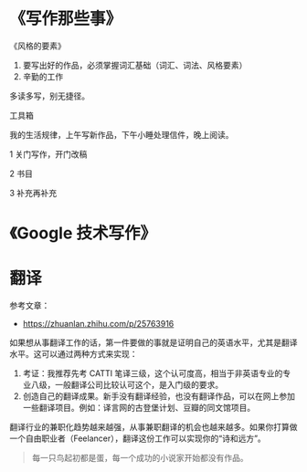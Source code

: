 # 《写作那些事》

《风格的要素》

1. 要写出好的作品，必须掌握词汇基础（词汇、词法、风格要素）
2. 辛勤的工作

多读多写，别无捷径。

工具箱

我的生活规律，上午写新作品，下午小睡处理信件，晚上阅读。

1 关门写作，开门改稿

2 书目

3 补充再补充


# 《Google 技术写作》


# 翻译

参考文章：
- https://zhuanlan.zhihu.com/p/25763916




如果想从事翻译工作的话，第一件要做的事就是证明自己的英语水平，尤其是翻译水平。这可以通过两种方式来实现：
1. 考证：我推荐先考 CATTI 笔译三级，这个认可度高，相当于非英语专业的专业八级，一般翻译公司比较认可这个，是入门级的要求。
2. 创造自己的翻译成果。新手没有翻译经验，也没有翻译作品，可以在网上参加一些翻译项目。例如：译言网的古登堡计划、豆瓣的同文馆项目。

翻译行业的兼职化趋势越来越强，从事兼职翻译的机会也越来越多。如果你打算做一个自由职业者（Feelancer），翻译这份工作可以实现你的“诗和远方”。

> 每一只鸟起初都是蛋，每一个成功的小说家开始都没有作品。